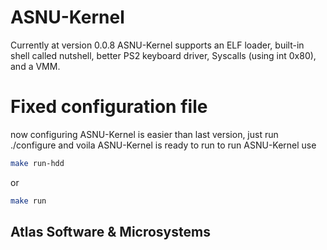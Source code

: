 # ASNU-Kernel
Currently at version 0.0.8 ASNU-Kernel supports an ELF loader, built-in shell called nutshell, better PS2 keyboard driver, Syscalls (using int 0x80), and a VMM.

# Fixed configuration file
now configuring ASNU-Kernel is easier than last version, just run ./configure and voila ASNU-Kernel is ready to run
to run ASNU-Kernel use
```bash
make run-hdd
```
or
```bash
make run
```

## Atlas Software & Microsystems
